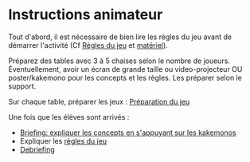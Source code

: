 # Instructions animateur

Tout d'abord, il est nécessaire de bien lire les règles du jeu avant de démarrer l'activité (Cf [Règles du jeu](../Jeu/ReglesDuJeu.md) et [matériel](../Jeu/Materiel.md)).

Préparez des tables avec 3 à 5 chaises selon le nombre de joueurs.
Éventuellement, avoir un écran de grande taille ou video-projecteur OU poster/kakemono pour les concepts et les règles. Les préparer selon le support.

Sur chaque table, préparer les jeux : [Préparation du jeu ](PreparationJeu)

Une fois que les élèves sont arrivés :

- [Briefing: expliquer les concepts en s'appuyant sur les kakemonos](Briefing.md)
- Expliquer les [règles du jeu](ReglesDuJeu)
- [Debriefing](Debriefing.md)
